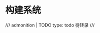 <!-- SPDX-License-Identifier: CC-BY-NC-ND-4.0 -->

# 构建系统

/// admonition | TODO
    type: todo
待转录
///
